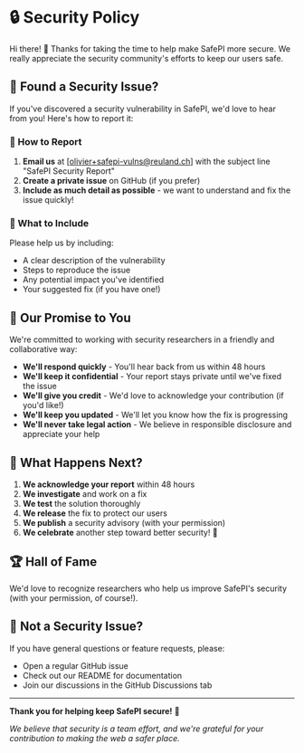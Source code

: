 # 🔒 Security Policy

Hi there! 👋 Thanks for taking the time to help make SafePI more secure. We really appreciate the security community's efforts to keep our users safe.

## 🐛 Found a Security Issue?

If you've discovered a security vulnerability in SafePI, we'd love to hear from you! Here's how to report it:

### 📧 How to Report

1. **Email us** at [olivier+safepi-vulns@reuland.ch] with the subject line "SafePI Security Report"
2. **Create a private issue** on GitHub (if you prefer)
3. **Include as much detail as possible** - we want to understand and fix the issue quickly!

### 📝 What to Include

Please help us by including:

- A clear description of the vulnerability
- Steps to reproduce the issue
- Any potential impact you've identified
- Your suggested fix (if you have one!)

## 🤝 Our Promise to You

We're committed to working with security researchers in a friendly and collaborative way:

- **We'll respond quickly** - You'll hear back from us within 48 hours
- **We'll keep it confidential** - Your report stays private until we've fixed the issue
- **We'll give you credit** - We'd love to acknowledge your contribution (if you'd like!)
- **We'll keep you updated** - We'll let you know how the fix is progressing
- **We'll never take legal action** - We believe in responsible disclosure and appreciate your help

## 🚀 What Happens Next?

1. **We acknowledge your report** within 48 hours
2. **We investigate** and work on a fix
3. **We test** the solution thoroughly
4. **We release** the fix to protect our users
5. **We publish** a security advisory (with your permission)
6. **We celebrate** another step toward better security! 🎉

## 🏆 Hall of Fame

We'd love to recognize researchers who help us improve SafePI's security (with your permission, of course!).

## 🔧 Not a Security Issue?

If you have general questions or feature requests, please:

- Open a regular GitHub issue
- Check out our README for documentation
- Join our discussions in the GitHub Discussions tab

---

**Thank you for helping keep SafePI secure!** 🙏

_We believe that security is a team effort, and we're grateful for your contribution to making the web a safer place._

